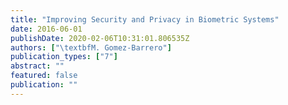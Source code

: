 ```yaml
---
title: "Improving Security and Privacy in Biometric Systems"
date: 2016-06-01
publishDate: 2020-02-06T10:31:01.806535Z
authors: ["\textbfM. Gomez-Barrero"]
publication_types: ["7"]
abstract: ""
featured: false
publication: ""
---
```


